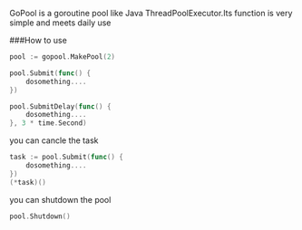 GoPool is a goroutine pool like Java ThreadPoolExecutor.Its function is very simple and meets daily use

###How to use
```go
pool := gopool.MakePool(2)

pool.Submit(func() {
    dosomething....
})

pool.SubmitDelay(func() {
	dosomething....	
}, 3 * time.Second)
```
you can cancle the task 
```go
task := pool.Submit(func() {
    dosomething....
})
(*task)()
```
you can shutdown the pool
```go
pool.Shutdown()
```
